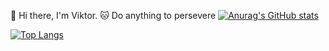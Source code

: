  👋 Hi there, I'm Viktor.
 🐱 Do anything to persevere
[![Anurag's GitHub stats](https://github-readme-stats.vercel.app/api?username=xiaowu55)](https://github.com/anuraghazra/github-readme-stats)  

[![Top Langs](https://github-readme-stats.vercel.app/api/top-langs/?username=anuraghazra&layout=compact)](https://github.com/anuraghazra/github-readme-stats)
